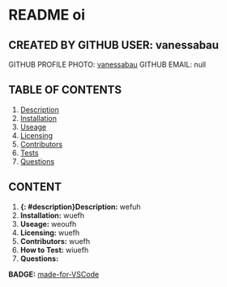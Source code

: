 # README oi
## CREATED BY GITHUB USER: vanessabau
GITHUB PROFILE PHOTO: [vanessabau](https://avatars2.githubusercontent.com/u/59780981?v=4)
GITHUB EMAIL: null
## TABLE OF CONTENTS
1. [Description](#description)
2. [Installation](#Installation)
3. [Useage](#Useage)
4. [Licensing](#Licensing)
5. [Contributors](#Contributors)
6. [Tests](#Tests)
7. [Questions](#Questions)

## CONTENT
1. **{: #description}Description:** wefuh
2. **Installation:** wuefh
3. **Useage:** weoufh
4. **Licensing:** wuefh
5. **Contributors:** wuefh
6. **How to Test:** wiuefh
7. **Questions:** 

**BADGE:** [made-for-VSCode](https://img.shields.io/badge/Made%20for-VSCode-1f425f.svg)
